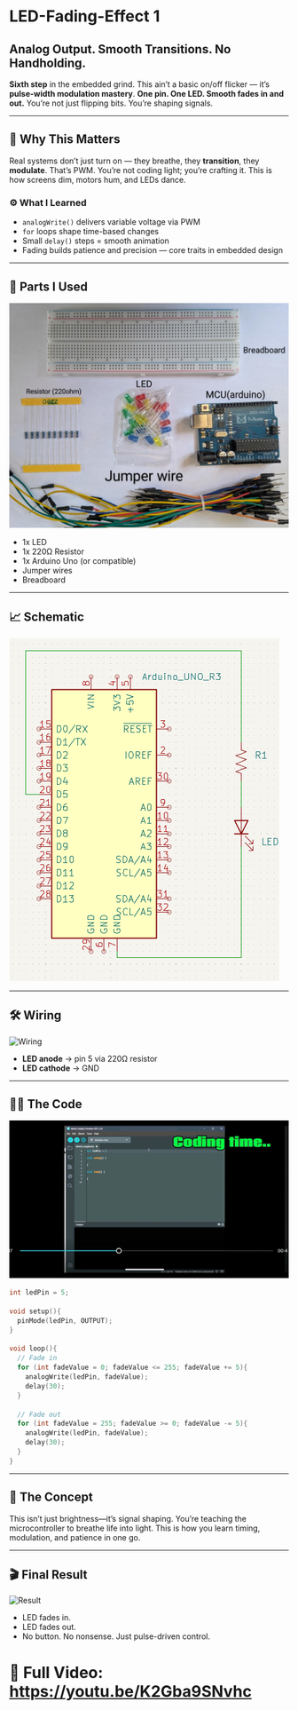 # LED-Fading-Effect 1

## Analog Output. Smooth Transitions. No Handholding.

**Sixth step** in the embedded grind. This ain’t a basic on/off flicker — it’s **pulse-width modulation mastery**. **One pin. One LED. Smooth fades in and out.** You’re not just flipping bits. You’re shaping signals.

---

## 🧭 Why This Matters

Real systems don’t just turn on — they breathe, they **transition**, they **modulate**. That’s PWM. You’re not coding light; you’re crafting it. This is how screens dim, motors hum, and LEDs dance.

### ⚙️ What I Learned

- `analogWrite()` delivers variable voltage via PWM  
- `for` loops shape time-based changes  
- Small `delay()` steps = smooth animation  
- Fading builds patience and precision — core traits in embedded design  

---
## 🔩 Parts I Used

![Components](ComponentParts.jpg)

- 1x LED  
- 1x 220Ω Resistor  
- 1x Arduino Uno (or compatible)  
- Jumper wires  
- Breadboard  

---

## 📈 Schematic

![Schematics](Schematics.png)

---
## 🛠️ Wiring

![Wiring](Wiring.gif)

- **LED anode** → pin 5 via 220Ω resistor  
- **LED cathode** → GND  

---

## 👨‍💻 The Code

![Coding](Coding.gif)

```cpp
int ledPin = 5;

void setup(){
  pinMode(ledPin, OUTPUT);
}

void loop(){
  // Fade in
  for (int fadeValue = 0; fadeValue <= 255; fadeValue += 5){
    analogWrite(ledPin, fadeValue);
    delay(30);
  }

  // Fade out
  for (int fadeValue = 255; fadeValue >= 0; fadeValue -= 5){
    analogWrite(ledPin, fadeValue);
    delay(30);
  }
}
```
---
## 🧠 The Concept
This isn’t just brightness—it’s signal shaping. You’re teaching the microcontroller to breathe life into light. This is how you learn timing, modulation, and patience in one go.

---
## 🎬 Final Result

![Result](Result.gif)

- LED fades in.
- LED fades out.
- No button. No nonsense. Just pulse-driven control.

# 🎥 Full Video: https://youtu.be/K2Gba9SNvhc
